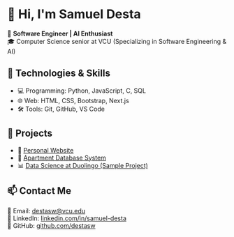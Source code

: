 # 👋 Hi, I'm Samuel Desta  
🚀 **Software Engineer | AI Enthusiast**  
🎓 Computer Science senior at VCU (Specializing in Software Engineering & AI)  

## 🔧 Technologies & Skills  
- 💻 Programming: Python, JavaScript, C, SQL  
- 🌐 Web: HTML, CSS, Bootstrap, Next.js  
- 🛠️ Tools: Git, GitHub, VS Code  

## 📂 Projects  
- 📅 [Personal Website](https://samuel-desta.github.io/personal-website/)  
- 🏢 [Apartment Database System](https://github.com/samuel-desta/apartment-db)  
- 📊 [Data Science at Duolingo (Sample Project)](https://github.com/samuel-desta/duolingo-data)  

## 📫 Contact Me  
📧 Email: [destasw@vcu.edu](mailto:destasw@vcu.edu)  
💼 LinkedIn: [linkedin.com/in/samuel-desta](https://linkedin.com/in/samuel-desta)  
🐙 GitHub: [github.com/destasw](https://github.com/destasw)  
